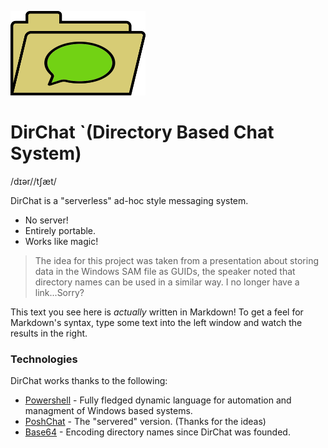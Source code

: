 ![DirChat Logo](https://raw.githubusercontent.com/LogoiLab/DirChat/master/Resources/Images/logo_small.png)
# DirChat `(Directory Based Chat System)
/dɪər//tʃæt/

DirChat is a "serverless" ad-hoc style messaging system.

  - No server!
  - Entirely portable.
  - Works like magic!

> The idea for this project was taken from a presentation about storing data in the Windows SAM file as GUIDs, the speaker noted that directory names can be used in a similar way. I no longer have a link...Sorry?

This text you see here is *actually* written in Markdown! To get a feel for Markdown's syntax, type some text into the left window and watch the results in the right.

### Technologies

DirChat works thanks to the following:

* [Powershell](https://msdn.microsoft.com/powershell) - Fully fledged dynamic language for automation and managment of Windows based systems.
* [PoshChat](https://github.com/proxb/PoshChat) - The "servered" version. (Thanks for the ideas)
* [Base64](https://en.wikipedia.org/wiki/Base64) - Encoding directory names since DirChat was founded.
